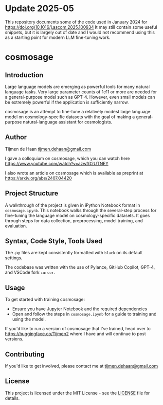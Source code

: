 # Update 2025-05

This repository documents some of the code used in January 2024 for https://doi.org/10.1016/j.ascom.2025.100934 It may still contain some useful snippets, but it is largely out of date and I would not recommend using this as a starting point for modern LLM fine-tuning work.

# cosmosage

## Introduction

Large language models are emerging as powerful tools for many natural language tasks. Very large parameter counts of 1e11 or more are needed for a general-purpose model such as GPT-4. However, even small models can be extremely powerful if the application is sufficiently narrow.

cosmosage is an attempt to fine-tune a relatively modest large language model on cosmology-specific datasets with the goal of making a general-purpose natural-language assistant for cosmologists.

## Author

Tijmen de Haan <tijmen.dehaan@gmail.com>

I gave a colloquium on cosmosage, which you can watch here https://www.youtube.com/watch?v=azwfG2UTNEY

I also wrote an article on cosmosage which is available as preprint at https://arxiv.org/abs/2407.04420

## Project Structure

A walkthrough of the project is given in iPython Notebook format in `cosmosage.ipynb`. This notebook walks through the several-step process for fine-tuning the language model on cosmology-specific datasets. It goes through steps for data collection, preprocessing, model training, and evaluation.

## Syntax, Code Style, Tools Used

The .py files are kept consistently formatted with `black` on its default settings.

The codebase was written with the use of Pylance, GitHub Copilot, GPT-4, and VSCode fork `cursor`.

## Usage

To get started with training cosmosage:
- Ensure you have Jupyter Notebook and the required dependencies
- Open and follow the steps in `cosmosage.ipynb` for a guide to training and using the model.

If you'd like to run a version of cosmosage that I've trained, head over to https://huggingface.co/Tijmen2 where I have and will continue to post versions.

## Contributing

If you'd like to get involved, please contact me at <tijmen.dehaan@gmail.com>

## License
This project is licensed under the MIT License - see the [LICENSE](LICENSE) file for details.
